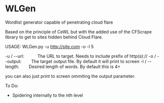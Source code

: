 # WLGen
Wordlist generator capable of penetrating cloud flare

Based on the principle of CeWL but with the added use of the CFScrape library to get to sites hidden behind Cloud Flare.

USAGE: WLGen.py -u <http://site.com> -o <outputfile> -l 5
 
 -u / --url:           The URL to target. Needs to include prefix of http(s)://
 -o / --output:        The target output file. By default it will print to screen
 -l / --length:        Desired length of words. By default this is 4+

you can also just print to screen ommiting the output parameter.

To Do:
+ Spidering internally to the nth level
